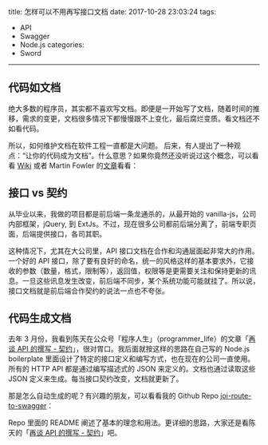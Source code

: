 title: 怎样可以不用再写接口文档
date: 2017-10-28 23:03:24
tags:
  - API
  - Swagger
  - Node.js
categories:
  - Sword
---


## 代码如文档

绝大多数的程序员，其实都不喜欢写文档。即便是一开始写了文档，随着时间的推移，需求的变更，文档很多情况下都慢慢跟不上变化，最后腐烂变质。看文档还不如看代码。

所以，如何维护文档在软件工程一直都是大问题。  后来，有人提出了一种观点：“让你的代码成为文档”。什么意思？如果你竟然还没听说过这个概念，可以看看 [Wiki][] 或者 Martin Fowler 的[文章][]看看：

[Wiki]: https://en.wikipedia.org/wiki/Self-documenting_code

[文章]: https://www.martinfowler.com/bliki/CodeAsDocumentation.html

## 接口 vs 契约

从毕业以来，我做的项目都是前后端一条龙通杀的，从最开始的 vanilla-js，公司内部框架，jQuery, 到 ExtJs。不过，现在很多公司都前后端分离了，前端专职页面，后端提供接口，各司其职。

这种情况下，尤其在大公司里，API 接口文档在合作和沟通层面起非常大的作用。一个好的 API 接口，除了要有良好的命名，统一的风格这样的基本要求外，它接收的参数（数量，格式，限制等），返回值，权限等是更需要关注和保持更新的讯息。一旦这些讯息发生改变，前后端不同步，某个系统功能可能就挂了。所以说，接口文档就是前后端合作契约的说法一点也不夸张。

## 代码生成文档

去年 3 月份，我看到陈天在公众号「程序人生」（programmer_life）的文章「[再谈 API 的撰写 - 契约][]」，很对胃口。我后面就按这样的思路在自己写的 Node.js boilerplate 里面设计了特定的接口定义和编写方式，也在现在的公司一直使用。所有的 HTTP API 都是通过编写描述式的 JSON 来定义的。文档也通过读取这些 JSON 定义来生成。每当接口契约改变，文档就更新了。

那是怎么自动生成的呢？有兴趣的朋友，可以看看我的 Github Repo [joi-route-to-swagger][]：

[joi-route-to-swagger]: https://github.com/kenspirit/joi-route-to-swagger

Repo 里面的 README 阐述了基本的理念和用法。更详细的思路，大家还是看陈天的「[再谈 API 的撰写 - 契约][]」吧。

[再谈 API 的撰写 - 契约]: https://mp.weixin.qq.com/s?__biz=MzA3NDM0ODQwMw==&mid=402114651&idx=1&sn=a7b891f532e29b73afd83f17ae071023&scene=21#wechat_redirect
